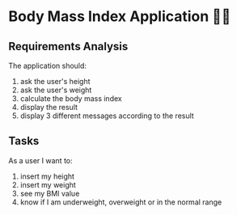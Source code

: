 # Body Mass Index Application 👨‍⚕️

## Requirements Analysis

The application should:

1. ask the user's height
2. ask the user's weight
3. calculate the body mass index
4. display the result
5. display 3 different messages according to the result

## Tasks

As a user I want to:

1. insert my height
2. insert my weight
3. see my BMI value
4. know if I am underweight, overweight or in the normal range
